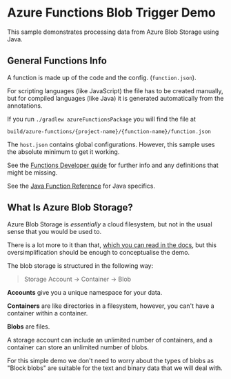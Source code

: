 # Azure Functions Blob Trigger Demo

This sample demonstrates processing data from Azure Blob Storage using Java.

## General Functions Info

A function is made up of the code and the config. (`function.json`).

For scripting languages (like JavaScript) the file has to be created manually, but for compiled languages (like Java) it is generated automatically from the annotations.

If you run `./gradlew azureFunctionsPackage` you will find the file at

    build/azure-functions/{project-name}/{function-name}/function.json

The `host.json` contains global configurations. However, this sample uses the absolute minimum to get it working.

See the [Functions Developer guide](https://docs.microsoft.com/en-us/azure/azure-functions/functions-reference) for further info and any definitions that might be missing.

See the [Java Function Reference](https://docs.microsoft.com/en-us/azure/azure-functions/functions-reference-java) for Java specifics.

## What Is Azure Blob Storage?

Azure Blob Storage is _essentially_ a cloud filesystem, but not in the usual sense that you would be used to.

There is a lot more to it than that, [which you can read in the docs](https://docs.microsoft.com/en-us/azure/storage/blobs/storage-blobs-introduction), but this oversimplification should be enough to conceptualise the demo.

The blob storage is structured in the following way:

> Storage Account -> Container -> Blob

**Accounts** give you a unique namespace for your data.

**Containers** are like directories in a filesystem, however, you can't have a container within a container.

**Blobs** are files.

A storage account can include an unlimited number of containers, and a container can store an unlimited number of blobs.

For this simple demo we don't need to worry about the types of blobs as "Block blobs" are suitable for the text and binary data that we will deal with.
